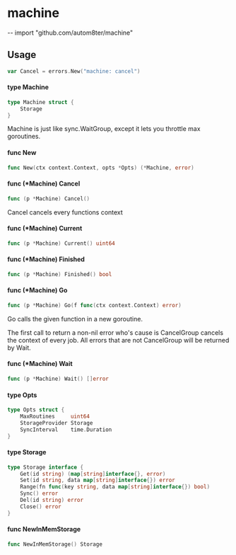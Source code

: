 # machine
--
    import "github.com/autom8ter/machine"


## Usage

```go
var Cancel = errors.New("machine: cancel")
```

#### type Machine

```go
type Machine struct {
	Storage
}
```

Machine is just like sync.WaitGroup, except it lets you throttle max goroutines.

#### func  New

```go
func New(ctx context.Context, opts *Opts) (*Machine, error)
```

#### func (*Machine) Cancel

```go
func (p *Machine) Cancel()
```
Cancel cancels every functions context

#### func (*Machine) Current

```go
func (p *Machine) Current() uint64
```

#### func (*Machine) Finished

```go
func (p *Machine) Finished() bool
```

#### func (*Machine) Go

```go
func (p *Machine) Go(f func(ctx context.Context) error)
```
Go calls the given function in a new goroutine.

The first call to return a non-nil error who's cause is CancelGroup cancels the
context of every job. All errors that are not CancelGroup will be returned by
Wait.

#### func (*Machine) Wait

```go
func (p *Machine) Wait() []error
```

#### type Opts

```go
type Opts struct {
	MaxRoutines     uint64
	StorageProvider Storage
	SyncInterval    time.Duration
}
```


#### type Storage

```go
type Storage interface {
	Get(id string) (map[string]interface{}, error)
	Set(id string, data map[string]interface{}) error
	Range(fn func(key string, data map[string]interface{}) bool)
	Sync() error
	Del(id string) error
	Close() error
}
```


#### func  NewInMemStorage

```go
func NewInMemStorage() Storage
```
